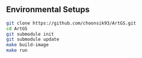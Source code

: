 ## Environmental Setups

```bash
git clone https://github.com/choonsik93/ArtGS.git
cd ArtGS
git submodule init
git submodule update
make build-image
make run
